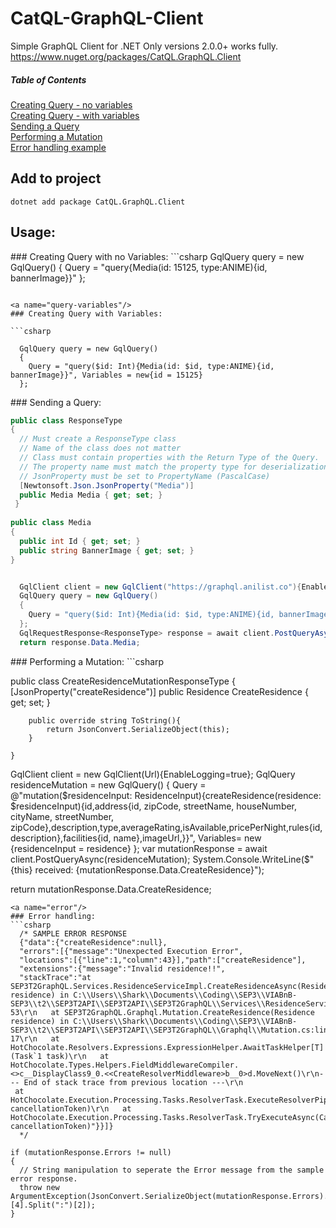 # CatQL-GraphQL-Client
Simple GraphQL Client for .NET
Only versions 2.0.0+ works fully. 
https://www.nuget.org/packages/CatQL.GraphQL.Client
##### Table of Contents  
[Creating Query - no variables](#query-simple) <br>
[Creating Query - with variables](#query-variables)<br>
[Sending a Query](#sending-query)<br>
[Performing a Mutation](#mutation)<br>
[Error handling example](#error)

## Add to project

```dotnetcli
dotnet add package CatQL.GraphQL.Client 
```

## Usage: 

<a name="query-simple"/>
### Creating Query with no Variables: 
```csharp
 GqlQuery query = new GqlQuery()
  {
    Query = "query{Media(id: 15125, type:ANIME){id, bannerImage}}"
  };

```

<a name="query-variables"/>
### Creating Query with Variables:

```csharp
 
  GqlQuery query = new GqlQuery()
  {
    Query = "query($id: Int){Media(id: $id, type:ANIME){id, bannerImage}}", Variables = new{id = 15125}
  };

```
<a name="sending-query"/>
### Sending a Query: 

```csharp
public class ResponseType
{
  // Must create a ResponseType class
  // Name of the class does not matter
  // Class must contain properties with the Return Type of the Query.
  // The property name must match the property type for deserialization to work. 
  // JsonProperty must be set to PropertyName (PascalCase)
  [Newtonsoft.Json.JsonProperty("Media")]
  public Media Media { get; set; }
 }
            
public class Media
{
  public int Id { get; set; }
  public string BannerImage { get; set; }
}


  GqlClient client = new GqlClient("https://graphql.anilist.co"){EnableLogging = true}; // Logging is optional 
  GqlQuery query = new GqlQuery()
  {
    Query = "query($id: Int){Media(id: $id, type:ANIME){id, bannerImage}}", Variables = new{id = 15125}
  };
  GqlRequestResponse<ResponseType> response = await client.PostQueryAsync<ResponseType>(query);
  return response.Data.Media;
```
<a name="mutation"/>
### Performing a Mutation: 
```csharp

   public class CreateResidenceMutationResponseType
    {
        [JsonProperty("createResidence")]
        public Residence CreateResidence { get; set; }
        
        public override string ToString(){
            return JsonConvert.SerializeObject(this); 
        }
        
    }

  GqlClient client = new GqlClient(Url){EnableLogging=true};
  GqlQuery residenceMutation = new GqlQuery()
  {
   Query = @"mutation($residenceInput: ResidenceInput){createResidence(residence: $residenceInput){id,address{id, zipCode, streetName, houseNumber, cityName, streetNumber,      zipCode},description,type,averageRating,isAvailable,pricePerNight,rules{id, description},facilities{id, name},imageUrl,}}",
   Variables= new {residenceInput = residence}
  };
  var mutationResponse = await client.PostQueryAsync<CreateResidenceMutationResponseType>(residenceMutation);
  System.Console.WriteLine($"{this} received: {mutationResponse.Data.CreateResidence}");

  return mutationResponse.Data.CreateResidence;

```
<a name="error"/>
### Error handling: 
```csharp
  /* SAMPLE ERROR RESPONSE
  {"data":{"createResidence":null},
  "errors":[{"message":"Unexpected Execution Error",
  "locations":[{"line":1,"column":43}],"path":["createResidence"],
  "extensions":{"message":"Invalid residence!!",
  "stackTrace":"at SEP3T2GraphQL.Services.ResidenceServiceImpl.CreateResidenceAsync(Residence residence) in C:\\Users\\Shark\\Documents\\Coding\\SEP3\\VIABnB-   SEP3\\t2\\SEP3T2API\\SEP3T2API\\SEP3T2GraphQL\\Services\\ResidenceServiceImpl.cs:line 53\r\n   at SEP3T2GraphQL.Graphql.Mutation.CreateResidence(Residence residence) in C:\\Users\\Shark\\Documents\\Coding\\SEP3\\VIABnB-SEP3\\t2\\SEP3T2API\\SEP3T2API\\SEP3T2GraphQL\\Graphql\\Mutation.cs:line 17\r\n   at HotChocolate.Resolvers.Expressions.ExpressionHelper.AwaitTaskHelper[T](Task`1 task)\r\n   at HotChocolate.Types.Helpers.FieldMiddlewareCompiler.<>c__DisplayClass9_0.<<CreateResolverMiddleware>b__0>d.MoveNext()\r\n--- End of stack trace from previous location ---\r\n  
 at HotChocolate.Execution.Processing.Tasks.ResolverTask.ExecuteResolverPipelineAsync(CancellationToken cancellationToken)\r\n   at HotChocolate.Execution.Processing.Tasks.ResolverTask.TryExecuteAsync(CancellationToken cancellationToken)"}}]}
  */
  
if (mutationResponse.Errors != null)
{ 
  // String manipulation to seperate the Error message from the sample error response. 
  throw new ArgumentException(JsonConvert.SerializeObject(mutationResponse.Errors).Split(",")[4].Split(":")[2]); 
}

```
